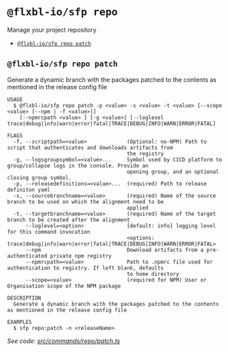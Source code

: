 `@flxbl-io/sfp repo`
====================

Manage your project repository

* [`@flxbl-io/sfp repo patch`](#flxbl-iosfp-repo-patch)

## `@flxbl-io/sfp repo patch`

Generate a dynamic branch with the packages patched to the contents as mentioned in the release config file

```
USAGE
  $ @flxbl-io/sfp repo patch -p <value> -s <value> -t <value> [--scope <value> [--npm | -f <value>]]
    [--npmrcpath <value> ] [-g <value>] [--loglevel trace|debug|info|warn|error|fatal|TRACE|DEBUG|INFO|WARN|ERROR|FATAL]

FLAGS
  -f, --scriptpath=<value>             (Optional: no-NPM) Path to script that authenticates and downloads artifacts from
                                       the registry
  -g, --logsgroupsymbol=<value>...     Symbol used by CICD platform to group/collapse logs in the console. Provide an
                                       opening group, and an optional closing group symbol.
  -p, --releasedefinitions=<value>...  (required) Path to release definiton yaml
  -s, --sourcebranchname=<value>       (required) Name of the source branch to be used on which the alignment need to be
                                       applied
  -t, --targetbranchname=<value>       (required) Name of the target branch to be created after the alignment
      --loglevel=<option>              [default: info] logging level for this command invocation
                                       <options: trace|debug|info|warn|error|fatal|TRACE|DEBUG|INFO|WARN|ERROR|FATAL>
      --npm                            Download artifacts from a pre-authenticated private npm registry
      --npmrcpath=<value>              Path to .npmrc file used for authentication to registry. If left blank, defaults
                                       to home directory
      --scope=<value>                  (required for NPM) User or Organisation scope of the NPM package

DESCRIPTION
  Generate a dynamic branch with the packages patched to the contents as mentioned in the release config file

EXAMPLES
  $ sfp repo:patch -n <releaseName>
```

_See code: [src/commands/repo/patch.ts](https://github.com/flxbl-io/sfp/blob/v37.0.1/src/commands/repo/patch.ts)_
